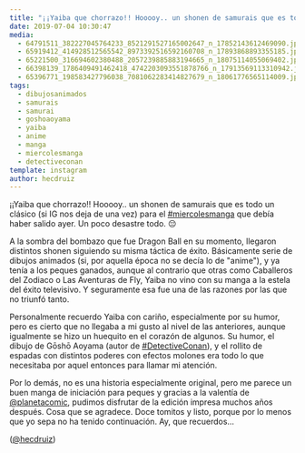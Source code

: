```yaml
---
title: "¡¡Yaiba que chorrazo!! Hooooy.. un shonen de samurais que es todo un clásico (si IG nos deja de una vez) para el #miercolesmanga que debía haber salido ayer. Un poco desastre todo. 😔"
date: 2019-07-04 10:30:47
media: 
  - 64791511_382227045764233_8521291527165002647_n_17852143612469090.jpg
  - 65919412_414928512565542_8973392516592160708_n_17893868893355185.jpg
  - 65221500_316694602380488_2057239885883194665_n_18075114055069402.jpg
  - 66398139_1786409491462418_4742203093551878766_n_17913569113310942.jpg
  - 65396771_198583427796038_7081062283414827679_n_18061776565114009.jpg
tags: 
  - dibujosanimados
  - samurais
  - samurai
  - goshoaoyama
  - yaiba
  - anime
  - manga
  - miercolesmanga
  - detectiveconan
template: instagram
author: hecdruiz
---
```


¡¡Yaiba que chorrazo!! Hooooy.. un shonen de samurais que es todo un clásico (si IG nos deja de una vez) para el [#miercolesmanga](/tags/miercolesmanga) que debía haber salido ayer. Un poco desastre todo. 😔

A la sombra del bombazo que fue Dragon Ball en su momento, llegaron distintos shonen siguiendo su misma táctica de éxito. Básicamente serie de dibujos animados (si, por aquella época no se decía lo de "anime"), y ya tenía a los peques ganados, aunque al contrario que otras como Caballeros del Zodiaco o Las Aventuras de Fly, Yaiba no vino con su manga a la estela del éxito televisivo. Y seguramente esa fue una de las razones por las que no triunfó tanto.

Personalmente recuerdo Yaiba con cariño, especialmente por su humor, pero es cierto que no llegaba a mi gusto al nivel de las anteriores, aunque igualmente se hizo un huequito en el corazón de algunos. Su humor, el dibujo de Gōshō Aoyama (autor de [#DetectiveConan](/tags/detectiveconan)), y el rollito de espadas con distintos poderes con efectos molones era todo lo que necesitaba por aquel entonces para llamar mi atención.

Por lo demás, no es una historia especialmente original, pero me parece un buen manga de iniciación para peques y gracias a la valentía de [@planetacomic](https://instagram.com/planetacomic), pudimos disfrutar de la edición impresa muchos años después. Cosa que se agradece. Doce tomitos y listo, porque por lo menos que yo sepa no ha tenido continuación. Ay, que recuerdos...

([@hecdruiz](https://instagram.com/hecdruiz))
